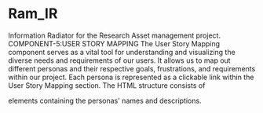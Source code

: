 # Ram_IR
Information Radiator for the Research Asset management project.
COMPONENT-5:USER STORY MAPPING
The User Story Mapping component serves as a vital tool for understanding and visualizing the diverse needs and requirements of our users. It allows us to map out different personas and their respective goals, frustrations, and requirements within our project.
Each persona is represented as a clickable link within the User Story Mapping section. The HTML structure consists of <div> elements containing the personas' names and descriptions.
